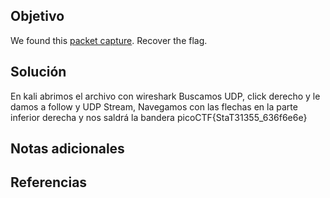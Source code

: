 ## Objetivo
We found this [packet capture](https://jupiter.challenges.picoctf.org/static/483e50268fe7e015c49caf51a69063d0/capture.pcap). Recover the flag.
## Solución
En kali abrimos el archivo con wireshark
Buscamos UDP, click derecho y le damos a follow y UDP Stream, Navegamos con las flechas en la parte inferior derecha y nos saldrá la bandera
picoCTF{StaT31355_636f6e6e}
## Notas adicionales

## Referencias